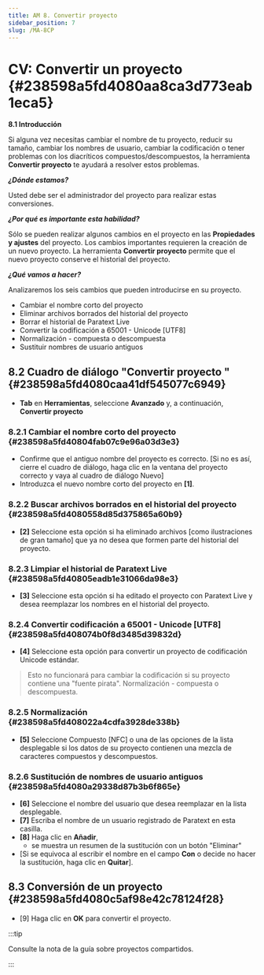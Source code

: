 ```yaml
---
title: AM 8. Convertir proyecto
sidebar_position: 7
slug: /MA-8CP
---
```


# **CV: Convertir un proyecto** {#238598a5fd4080aa8ca3d773eab1eca5}

**8.1 Introducción**

Si alguna vez necesitas cambiar el nombre de tu proyecto, reducir su tamaño, cambiar los nombres de usuario, cambiar la codificación o tener problemas con los diacríticos compuestos/descompuestos, la herramienta **Convertir proyecto** te ayudará a resolver estos problemas.

_**¿Dónde estamos?**_

Usted debe ser el administrador del proyecto para realizar estas conversiones.

_**¿Por qué es importante esta habilidad?**_

Sólo se pueden realizar algunos cambios en el proyecto en las **Propiedades y ajustes** del proyecto. Los cambios importantes requieren la creación de un nuevo proyecto. La herramienta **Convertir proyecto** permite que el nuevo proyecto conserve el historial del proyecto.

_**¿Qué vamos a hacer?**_

Analizaremos los seis cambios que pueden introducirse en su proyecto.

- Cambiar el nombre corto del proyecto
- Eliminar archivos borrados del historial del proyecto
- Borrar el historial de Paratext Live
- Convertir la codificación a 65001 - Unicode [UTF8]
- Normalización - compuesta o descompuesta
- Sustituir nombres de usuario antiguos

## **8.2 Cuadro de diálogo "Convertir proyecto "** {#238598a5fd4080caa41df545077c6949}

- **Tab** en **Herramientas**, seleccione **Avanzado** y, a continuación, **Convertir proyecto**

### **8.2.1 Cambiar el nombre corto del proyecto** {#238598a5fd40804fab07c9e96a03d3e3}

- Confirme que el antiguo nombre del proyecto es correcto. [Si no es así, cierre el cuadro de diálogo, haga clic en la ventana del proyecto correcto y vaya al cuadro de diálogo Nuevo]
- Introduzca el nuevo nombre corto del proyecto en **[1]**.

### **8.2.2 Buscar archivos borrados en el historial del proyecto** {#238598a5fd4080558d85d375865a60b9}

- **[2]** Seleccione esta opción si ha eliminado archivos [como ilustraciones de gran tamaño] que ya no desea que formen parte del historial del proyecto.

### **8.2.3 Limpiar el historial de Paratext Live** {#238598a5fd40805eadb1e31066da98e3}

- **[3]** Seleccione esta opción si ha editado el proyecto con Paratext Live y desea reemplazar los nombres en el historial del proyecto.

### **8.2.4 Convertir codificación a 65001 - Unicode [UTF8]** {#238598a5fd408074b0f8d3485d39832d}

- **[4]** Seleccione esta opción para convertir un proyecto de codificación Unicode estándar.

> Esto no funcionará para cambiar la codificación si su proyecto contiene una "fuente pirata". Normalización - compuesta o descompuesta.

### **8.2.5 Normalización** {#238598a5fd408022a4cdfa3928de338b}

- **[5]** Seleccione Compuesto [NFC] o una de las opciones de la lista desplegable si los datos de su proyecto contienen una mezcla de caracteres compuestos y descompuestos.

### **8.2.6 Sustitución de nombres de usuario antiguos** {#238598a5fd4080a29338d87b3b6f865e}

- **[6]** Seleccione el nombre del usuario que desea reemplazar en la lista desplegable.
- **[7]** Escriba el nombre de un usuario registrado de Paratext en esta casilla.
- **[8]** Haga clic en **Añadir**,
    - se muestra un resumen de la sustitución con un botón "Eliminar"
- [Si se equivoca al escribir el nombre en el campo **Con** o decide no hacer la sustitución, haga clic en **Quitar**].

## **8.3 Conversión de un proyecto** {#238598a5fd4080c5af98e42c78124f28}

- [9] Haga clic en **OK** para convertir el proyecto.

:::tip

Consulte la nota de la guía sobre proyectos compartidos.

:::



